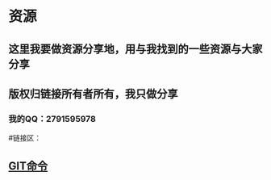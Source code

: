 # 资源

## 这里我要做资源分享地，用与我找到的一些资源与大家分享

## 版权归链接所有者所有，我只做分享

### 我的QQ：2791595978


#链接区：
## [GIT命令](http://blog.jobbole.com/34503/)
